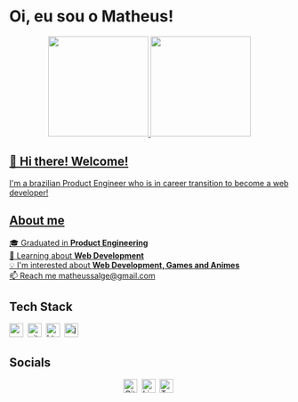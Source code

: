# Oi, eu sou o Matheus!

<div align="center">
  <a href="https://github.com/MTHSalge">
  <img height="180em" src="https://github-readme-stats.vercel.app/api?username=MTHSalge&show_icons=true&theme=dracula&include_all_commits=true&count_private=true"/>
  <img height="180em" src="https://github-readme-stats.vercel.app/api/top-langs/?username=MTHSalge&layout=compact&langs_count=7&theme=dracula"/>
</div>
  
## 👋 Hi there! Welcome!
I'm a brazilian Product Engineer who is in career transition to become a web developer!

## About me
🎓&nbsp;Graduated in **Product Engineering**
<br/>🌱&nbsp;Learning about **Web Development**
<br/>💡&nbsp;I'm interested about **Web Development, Games and Animes**
<br/>📫&nbsp;Reach me [matheussalge@gmail.com](mailto:matheussalge@gmail.com)

## Tech Stack
<img src="https://img.shields.io/badge/Css3-05122A?style=flat&logo=css3" alt="css3 Badge" height="25">&nbsp;
<img src="https://img.shields.io/badge/Git-05122A?style=flat&logo=git" alt="git Badge" height="25">&nbsp;
<img src="https://img.shields.io/badge/Html5-05122A?style=flat&logo=html5" alt="html5 Badge" height="25">&nbsp;
<img src="https://img.shields.io/badge/Javascript-05122A?style=flat&logo=javascript" alt="javascript Badge" height="25">&nbsp;

 ## Socials
<div align="center">
  <a href="https://www.github.com/https://github.com/MTHSalge" target="_blank"><img src="https://img.shields.io/badge/GitHub-100000?style=flat&logo=github&logoColor=white" alt="GitHub Badge" height="25"></a>&nbsp;
  <a href="https://www.linkedin.com/in/https://www.linkedin.com/in/matheussalge/" target="_blank"><img src="https://img.shields.io/badge/LinkedIn-0077B5?style=flat&logo=linkedin&logoColor=white" alt="LinkedIn Badge" height="25"></a>&nbsp;
  <a href="https://www.twitch.tv/salgetv" target="_blank"><img src="https://img.shields.io/badge/Twitch-9146FF?style=flat&logo=twitch&logoColor=white" alt="Twitch Badge" height="25"></a>&nbsp;
 </div>
